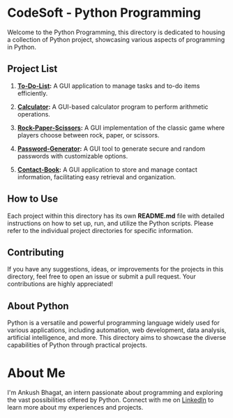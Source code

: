 # CodeSoft - Python Programming 

Welcome to the Python Programming, this directory is dedicated to housing a collection of Python project, showcasing various aspects of programming in Python.

## Project List

1. **[To-Do-List](https://github.com/ankushbhagatofficial/CODSOFT/tree/master/Python-Programming/To-Do-List):** A GUI application to manage tasks and to-do items efficiently.

2. **[Calculator](https://github.com/ankushbhagatofficial/CODSOFT/tree/master/Python-Programming/Calculator):** A GUI-based calculator program to perform arithmetic operations.

3. **[Rock-Paper-Scissors](https://github.com/ankushbhagatofficial/CODSOFT/tree/master/Python-Programming/Rock-Paper-Scissors):** A GUI implementation of the classic game where players choose between rock, paper, or scissors.

4. **[Password-Generator](https://github.com/ankushbhagatofficial/CODSOFT/tree/master/Python-Programming/Password-Generator):** A GUI tool to generate secure and random passwords with customizable options.

5. **[Contact-Book](https://github.com/ankushbhagatofficial/CODSOFT/tree/master/Python-Programming/Contact-Book):** A GUI application to store and manage contact information, facilitating easy retrieval and organization.

## How to Use

Each project within this directory has its own **README.md** file with detailed instructions on how to set up, run, and utilize the Python scripts. Please refer to the individual project directories for specific information.

## Contributing

If you have any suggestions, ideas, or improvements for the projects in this directory, feel free to open an issue or submit a pull request. Your contributions are highly appreciated!

## About Python

Python is a versatile and powerful programming language widely used for various applications, including automation, web development, data analysis, artificial intelligence, and more. This directory aims to showcase the diverse capabilities of Python through practical projects.

# About Me

I'm Ankush Bhagat, an intern passionate about programming and exploring the vast possibilities offered by Python. Connect with me on [LinkedIn](https://www.linkedin.com/in/ankushbhagatofficial/) to learn more about my experiences and projects.
